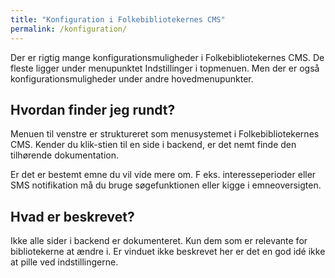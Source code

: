 ```yaml
---
title: "Konfiguration i Folkebibliotekernes CMS"
permalink: /konfiguration/
---
```




Der er rigtig mange konfigurationsmuligheder i Folkebibliotekernes CMS. De fleste ligger under menupunktet Indstillinger i topmenuen.
Men der er også konfigurationsmuligheder under andre hovedmenupunkter.

## Hvordan finder jeg rundt?
Menuen til venstre er struktureret som menusystemet i Folkebibliotekernes CMS. Kender du klik-stien til en side i backend, er det nemt finde den tilhørende dokumentation.

Er det er bestemt emne du vil vide mere om. F eks. interesseperioder eller SMS notifikation må du bruge søgefunktionen eller kigge i emneoversigten.

## Hvad er beskrevet?
Ikke alle sider i backend er dokumenteret. Kun dem som er relevante for bibliotekerne at ændre i. Er vinduet ikke beskrevet her er det en god idé ikke at pille ved indstillingerne.





